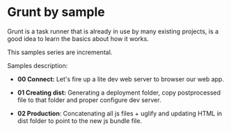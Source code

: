 # Grunt by sample

Grunt is a task runner that is already in use by many existing projects, 
is a good idea to learn the basics about how it works.

This samples series are incremental.

Samples description:

- **00 Connect:** Let's fire up a lite dev web server to browser our web app.
- **01 Creating dist:** Generating a deployment folder, copy postprocessed file to that folder and proper configure dev server.

- **02 Production**: Concatenating all js files + uglify and updating HTML in
dist folder to point to the new js bundle file.
